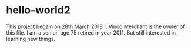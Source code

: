 # hello-world2
This project begain on 28th March 2018
I, Vinod Merchant is the owner of this file. I am a senior, age 75 
retired in year 2011. But still interested in learning new things.
